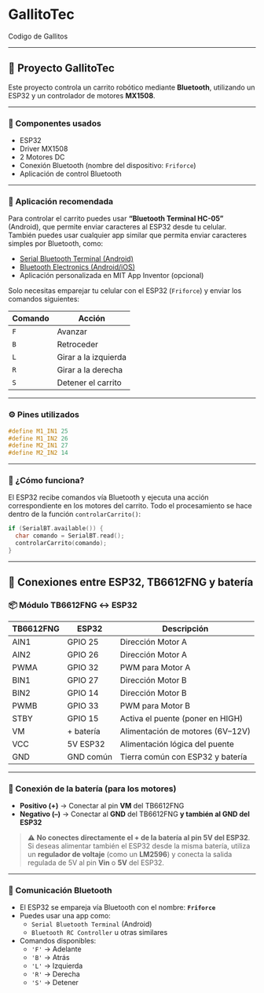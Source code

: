 # GallitoTec
Codigo de Gallitos

---

## 🚗 Proyecto GallitoTec

Este proyecto controla un carrito robótico mediante **Bluetooth**, utilizando un ESP32 y un controlador de motores **MX1508**.

---

### 🔧 Componentes usados

* ESP32
* Driver MX1508
* 2 Motores DC
* Conexión Bluetooth (nombre del dispositivo: `Friforce`)
* Aplicación de control Bluetooth

---

### 📱 Aplicación recomendada

Para controlar el carrito puedes usar **“Bluetooth Terminal HC-05”** (Android), que permite enviar caracteres al ESP32 desde tu celular. También puedes usar cualquier app similar que permita enviar caracteres simples por Bluetooth, como:

* [Serial Bluetooth Terminal (Android)](https://play.google.com/store/apps/details?id=de.kai_morich.serial_bluetooth_terminal)
* [Bluetooth Electronics (Android/iOS)](https://www.keuwl.com/apps/bluetooth-electronics/)
* Aplicación personalizada en MIT App Inventor (opcional)

Solo necesitas emparejar tu celular con el ESP32 (`Friforce`) y enviar los comandos siguientes:

| Comando | Acción               |
| ------- | -------------------- |
| `F`     | Avanzar              |
| `B`     | Retroceder           |
| `L`     | Girar a la izquierda |
| `R`     | Girar a la derecha   |
| `S`     | Detener el carrito   |

---

### ⚙️ Pines utilizados

```cpp
#define M1_IN1 25
#define M1_IN2 26
#define M2_IN1 27
#define M2_IN2 14
```

---

### 🧠 ¿Cómo funciona?

El ESP32 recibe comandos vía Bluetooth y ejecuta una acción correspondiente en los motores del carrito. Todo el procesamiento se hace dentro de la función `controlarCarrito()`:

```cpp
if (SerialBT.available()) {
  char comando = SerialBT.read();
  controlarCarrito(comando);
}
```

---

## 🔌 Conexiones entre ESP32, TB6612FNG y batería

### 📦 Módulo TB6612FNG ↔ ESP32

| TB6612FNG | ESP32     | Descripción                         |
|-----------|-----------|-------------------------------------|
| AIN1      | GPIO 25   | Dirección Motor A                   |
| AIN2      | GPIO 26   | Dirección Motor A                   |
| PWMA      | GPIO 32   | PWM para Motor A                    |
| BIN1      | GPIO 27   | Dirección Motor B                   |
| BIN2      | GPIO 14   | Dirección Motor B                   |
| PWMB      | GPIO 33   | PWM para Motor B                    |
| STBY      | GPIO 15   | Activa el puente (poner en HIGH)    |
| VM        | + batería | Alimentación de motores (6V–12V)    |
| VCC       | 5V ESP32  | Alimentación lógica del puente      |
| GND       | GND común | Tierra común con ESP32 y batería    |

---

### 🔋 Conexión de la batería (para los motores)

- **Positivo (+)** → Conectar al pin **VM** del TB6612FNG  
- **Negativo (–)** → Conectar al **GND** del TB6612FNG **y también al GND del ESP32**

> ⚠️ **No conectes directamente el + de la batería al pin 5V del ESP32**.  
> Si deseas alimentar también el ESP32 desde la misma batería, utiliza un **regulador de voltaje** (como un **LM2596**) y conecta la salida regulada de 5V al pin **Vin** o **5V** del ESP32.

---

### 📱 Comunicación Bluetooth

- El ESP32 se empareja vía Bluetooth con el nombre: **`Friforce`**
- Puedes usar una app como:
  - `Serial Bluetooth Terminal` (Android)
  - `Bluetooth RC Controller` u otras similares
- Comandos disponibles:
  - `'F'` → Adelante
  - `'B'` → Atrás
  - `'L'` → Izquierda
  - `'R'` → Derecha
  - `'S'` → Detener
